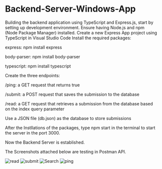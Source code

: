 # Backend-Server-Windows-App
 Building the backend application using TypeScript and Express.js, start by setting up development environment. Ensure having Node.js and npm (Node Package Manager) installed.
Create a new Express App project using TypeScript in Visual Studio Code
Install the required packages:

express: npm install express

body-parser: npm install body-parser

typescript: npm install typescript

Create the three endpoints:

/ping: a GET request that returns true

/submit: a POST request that saves the submission to the database

/read: a GET request that retrieves a submission from the database based on the index query parameter

Use a JSON file (db.json) as the database to store submissions

After the Instllations of the packages, type npm start in the terminal to start the server in the port 3000.

Now the Backend Server is established.

The Screenshots attached below are testing in Postman API.


![read](https://github.com/SmithaSV/Backend-Server-Windows-App/assets/84849699/25838b77-f852-4d85-a376-474d3b858f44)
![submit](https://github.com/SmithaSV/Backend-Server-Windows-App/assets/84849699/42de60af-c4f6-4015-9d1f-9df216677d24)
![Search](https://github.com/SmithaSV/Backend-Server-Windows-App/assets/84849699/f06feb7c-62e8-4f69-aea9-8fb078b67f3c)
![ping](https://github.com/SmithaSV/Backend-Server-Windows-App/assets/84849699/63603dae-fadf-4ed4-89f8-c9d1e719d621)

